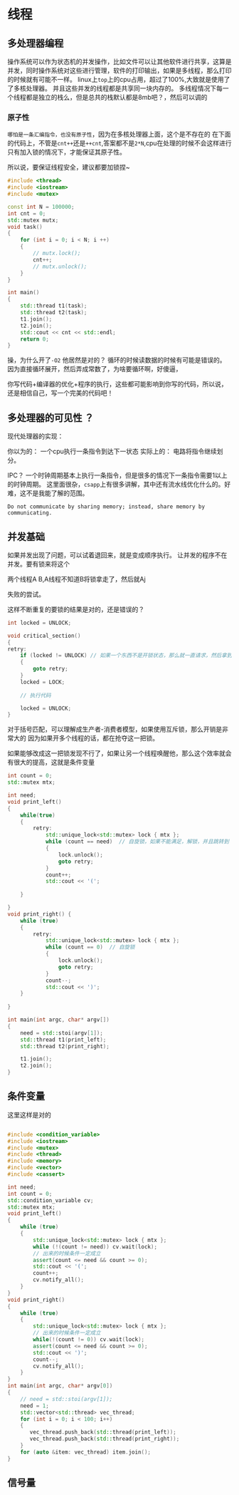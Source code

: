 # 线程

## 多处理器编程

操作系统可以作为状态机的并发操作，比如文件可以让其他软件进行共享，这算是并发，同时操作系统对这些进行管理，软件的打印输出，如果是多线程，那么打印的时候就有可能不一样。
linux上`top`上的cpu占用，超过了100%,大致就是使用了了多核处理器。
并且这些并发的线程都是共享同一块内存的。
多线程情况下每一个线程都是独立的栈么，但是总共的栈默认都是8mb吧？，然后可以调的

### 原子性

`哪怕是一条汇编指令，也没有原子性`，因为在多核处理器上面，这个是不存在的
在下面的代码上，不管是`cnt++`还是`++cnt`,答案都不是`2*N`,cpu在处理的时候不会这样进行
只有加入锁的情况下，才能保证其原子性。

所以说，要保证线程安全，建议都要加锁捏~

```c++
#include <thread>
#include <iostream>
#include <mutex>

const int N = 100000;
int cnt = 0;
std::mutex mutx;
void task()
{
    for (int i = 0; i < N; i ++)  
    {
        // mutx.lock();
        cnt++;
        // mutx.unlock();
    }
}

int main()
{
    std::thread t1(task);
    std::thread t2(task);
    t1.join();
    t2.join();
    std::cout << cnt << std::endl;
    return 0;
}
```

操，为什么开了`-O2` 他居然是对的？ 循环的时候读数据的时候有可能是错误的。
因为直接循环展开，然后弄成常数了，为啥要循环啊，好傻逼，

你写代码+编译器的优化+程序的执行，这些都可能影响到你写的代码，所以说，还是相信自己，写一个完美的代码吧！

## 多处理器的可见性 ？

现代处理器的实现：

你以为的：
    一个cpu执行一条指令到达下一状态
实际上的：
    电路将指令继续划分。

IPC？
一个时钟周期基本上执行一条指令，但是很多的情况下一条指令需要1以上的时钟周期。
这里面很杂，`csapp`上有很多讲解，其中还有流水线优化什么的。好难，这不是我能了解的范围。

`Do not communicate by sharing memory; instead, share memory by communicating.`

## 并发基础

如果并发出现了问题，可以试着退回来，就是变成顺序执行。
让并发的程序不在并发。要有锁来将这个

两个线程A B,A线程不知道B将锁拿走了，然后就Aj

失败的尝试。

这样不断重复的要锁的结果是对的，还是错误的？

```c++
int locked = UNLOCK;

void critical_section() 
{
retry:
    if (locked != UNLOCK) // 如果一个东西不是开锁状态，那么就一直请求，然后拿到锁 
    {
        goto retry;
    }
    locked = LOCK;
    
    // 执行代码

    locked = UNLOCK;
}

```

对于括号匹配，可以理解成生产者-消费者模型，如果使用互斥锁，那么开销是非常大的
因为如果开多个线程的话，都在抢夺这一把锁。

如果能够改成这一把锁发现不行了，如果让另一个线程唤醒他，那么这个效率就会有很大的提高，这就是条件变量

```c++
int count = 0;
std::mutex mtx;

int need;
void print_left() 
{
    while(true)
    {
        retry:
            std::unique_lock<std::mutex> lock { mtx };
            while (count == need)  // 自旋锁，如果不能满足，解锁，并且跳转到 retry那里
            {
                lock.unlock();
                goto retry;
            }
            count++;
            std::cout << '(';
    
    }

}
void print_right() {
    while (true)
    {
        retry:
            std::unique_lock<std::mutex> lock { mtx };
            while (count == 0)  // 自旋锁
            {
                lock.unlock();
                goto retry;
            }
            count--;
            std::cout << ')';
    }
    
}

int main(int argc, char* argv[])
{
    need = std::stoi(argv[1]);
    std::thread t1(print_left);
    std::thread t2(print_right);

    t1.join();
    t2.join();
}
```

## 条件变量

这里这样是对的

```c++

#include <condition_variable>
#include <iostream>
#include <mutex>
#include <thread>
#include <memory>
#include <vector>
#include <cassert>

int need;
int count = 0;
std::condition_variable cv;
std::mutex mtx;
void print_left()
{
    while (true)
    {
        std::unique_lock<std::mutex> lock { mtx };
        while (!(count != need)) cv.wait(lock);
        // 出来的时候条件一定成立
        assert(count <= need && count >= 0);
        std::cout << '(';
        count++;
        cv.notify_all();
    }
}
void print_right()
{
    while (true)
    {
        std::unique_lock<std::mutex> lock { mtx };
        // 出来的时候条件一定成立
        while(!(count != 0)) cv.wait(lock);
        assert(count <= need && count >= 0);
        std::cout << ')';                  
        count--;
        cv.notify_all();
    }
}
int main(int argc, char* argv[0])
{
    // need = std::stoi(argv[1]);
    need = 1;
    std::vector<std::thread> vec_thread;
    for (int i = 0; i < 100; i++)
    {
       vec_thread.push_back(std::thread(print_left));
       vec_thread.push_back(std::thread(print_right));
    }
    for (auto &item: vec_thread) item.join();
}
```

## 信号量

